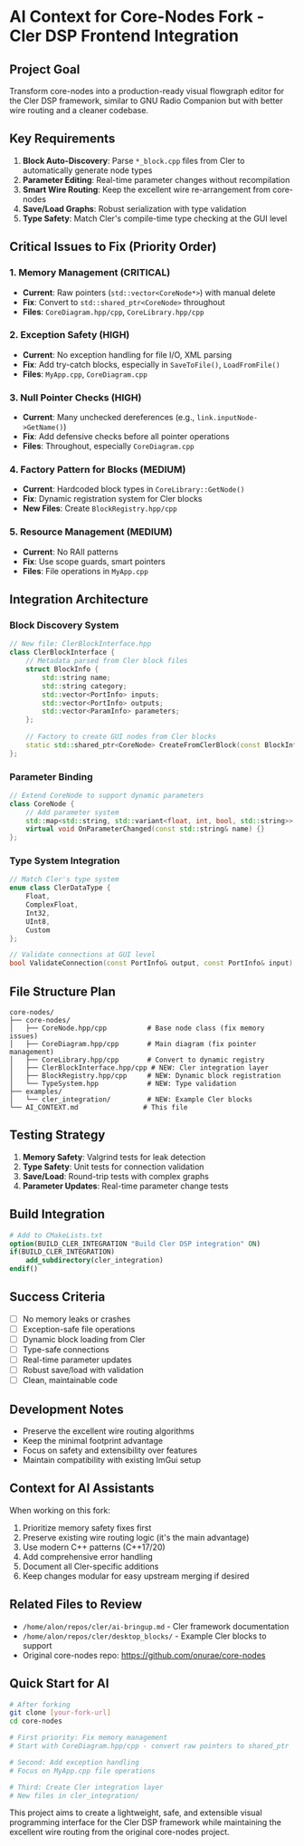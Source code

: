 # AI Context for Core-Nodes Fork - Cler DSP Frontend Integration

## Project Goal
Transform core-nodes into a production-ready visual flowgraph editor for the Cler DSP framework, similar to GNU Radio Companion but with better wire routing and a cleaner codebase.

## Key Requirements
1. **Block Auto-Discovery**: Parse `*_block.cpp` files from Cler to automatically generate node types
2. **Parameter Editing**: Real-time parameter changes without recompilation
3. **Smart Wire Routing**: Keep the excellent wire re-arrangement from core-nodes
4. **Save/Load Graphs**: Robust serialization with type validation
5. **Type Safety**: Match Cler's compile-time type checking at the GUI level

## Critical Issues to Fix (Priority Order)

### 1. Memory Management (CRITICAL)
- **Current**: Raw pointers (`std::vector<CoreNode*>`) with manual delete
- **Fix**: Convert to `std::shared_ptr<CoreNode>` throughout
- **Files**: `CoreDiagram.hpp/cpp`, `CoreLibrary.hpp/cpp`

### 2. Exception Safety (HIGH)
- **Current**: No exception handling for file I/O, XML parsing
- **Fix**: Add try-catch blocks, especially in `SaveToFile()`, `LoadFromFile()`
- **Files**: `MyApp.cpp`, `CoreDiagram.cpp`

### 3. Null Pointer Checks (HIGH)
- **Current**: Many unchecked dereferences (e.g., `link.inputNode->GetName()`)
- **Fix**: Add defensive checks before all pointer operations
- **Files**: Throughout, especially `CoreDiagram.cpp`

### 4. Factory Pattern for Blocks (MEDIUM)
- **Current**: Hardcoded block types in `CoreLibrary::GetNode()`
- **Fix**: Dynamic registration system for Cler blocks
- **New Files**: Create `BlockRegistry.hpp/cpp`

### 5. Resource Management (MEDIUM)
- **Current**: No RAII patterns
- **Fix**: Use scope guards, smart pointers
- **Files**: File operations in `MyApp.cpp`

## Integration Architecture

### Block Discovery System
```cpp
// New file: ClerBlockInterface.hpp
class ClerBlockInterface {
    // Metadata parsed from Cler block files
    struct BlockInfo {
        std::string name;
        std::string category;
        std::vector<PortInfo> inputs;
        std::vector<PortInfo> outputs;
        std::vector<ParamInfo> parameters;
    };
    
    // Factory to create GUI nodes from Cler blocks
    static std::shared_ptr<CoreNode> CreateFromClerBlock(const BlockInfo& info);
};
```

### Parameter Binding
```cpp
// Extend CoreNode to support dynamic parameters
class CoreNode {
    // Add parameter system
    std::map<std::string, std::variant<float, int, bool, std::string>> parameters;
    virtual void OnParameterChanged(const std::string& name) {}
};
```

### Type System Integration
```cpp
// Match Cler's type system
enum class ClerDataType {
    Float,
    ComplexFloat,
    Int32,
    UInt8,
    Custom
};

// Validate connections at GUI level
bool ValidateConnection(const PortInfo& output, const PortInfo& input);
```

## File Structure Plan
```
core-nodes/
├── core-nodes/
│   ├── CoreNode.hpp/cpp          # Base node class (fix memory issues)
│   ├── CoreDiagram.hpp/cpp       # Main diagram (fix pointer management)
│   ├── CoreLibrary.hpp/cpp       # Convert to dynamic registry
│   ├── ClerBlockInterface.hpp/cpp # NEW: Cler integration layer
│   ├── BlockRegistry.hpp/cpp     # NEW: Dynamic block registration
│   └── TypeSystem.hpp            # NEW: Type validation
├── examples/
│   └── cler_integration/         # NEW: Example Cler blocks
└── AI_CONTEXT.md                # This file
```

## Testing Strategy
1. **Memory Safety**: Valgrind tests for leak detection
2. **Type Safety**: Unit tests for connection validation
3. **Save/Load**: Round-trip tests with complex graphs
4. **Parameter Updates**: Real-time parameter change tests

## Build Integration
```cmake
# Add to CMakeLists.txt
option(BUILD_CLER_INTEGRATION "Build Cler DSP integration" ON)
if(BUILD_CLER_INTEGRATION)
    add_subdirectory(cler_integration)
endif()
```

## Success Criteria
- [ ] No memory leaks or crashes
- [ ] Exception-safe file operations
- [ ] Dynamic block loading from Cler
- [ ] Type-safe connections
- [ ] Real-time parameter updates
- [ ] Robust save/load with validation
- [ ] Clean, maintainable code

## Development Notes
- Preserve the excellent wire routing algorithms
- Keep the minimal footprint advantage
- Focus on safety and extensibility over features
- Maintain compatibility with existing ImGui setup

## Context for AI Assistants
When working on this fork:
1. Prioritize memory safety fixes first
2. Preserve existing wire routing logic (it's the main advantage)
3. Use modern C++ patterns (C++17/20)
4. Add comprehensive error handling
5. Document all Cler-specific additions
6. Keep changes modular for easy upstream merging if desired

## Related Files to Review
- `/home/alon/repos/cler/ai-bringup.md` - Cler framework documentation
- `/home/alon/repos/cler/desktop_blocks/` - Example Cler blocks to support
- Original core-nodes repo: https://github.com/onurae/core-nodes

## Quick Start for AI
```bash
# After forking
git clone [your-fork-url]
cd core-nodes

# First priority: Fix memory management
# Start with CoreDiagram.hpp/cpp - convert raw pointers to shared_ptr

# Second: Add exception handling
# Focus on MyApp.cpp file operations

# Third: Create Cler integration layer
# New files in cler_integration/
```

This project aims to create a lightweight, safe, and extensible visual programming interface for the Cler DSP framework while maintaining the excellent wire routing from the original core-nodes project.